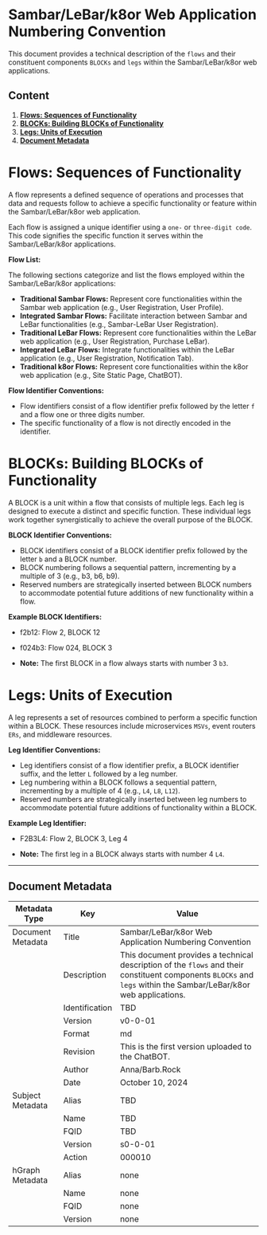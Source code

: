 # Sambar/LeBar/k8or Web Application Numbering Convention

This document provides a technical description of the `flows` and their constituent components `BLOCKs` and `legs` within the Sambar/LeBar/k8or web applications.

## Content

1. **[Flows: Sequences of Functionality](#Flows-Sequences-of-Functionality)**
2. **[BLOCKs: Building BLOCKs of Functionality](#BLOCKs-Building-BLOCKs-of-Functionality)**
3. **[Legs: Units of Execution](#Legs-Units-of-Execution)**
4. **[Document Metadata](#Document-Metadata)**

<h1 id="Flows-Sequences-of-Functionality">Flows: Sequences of Functionality</h1>

A flow represents a defined sequence of operations and processes that data and requests follow to achieve a specific functionality or feature within the Sambar/LeBar/k8or web application. 

Each flow is assigned a unique identifier using a `one-` or `three-digit code`. This code signifies the specific function it serves within the Sambar/LeBar/k8or applications.

**Flow List:**

The following sections categorize and list the flows employed within the Sambar/LeBar/k8or applications:

* **Traditional Sambar Flows:** Represent core functionalities within the Sambar web application (e.g., User Registration, User Profile).
* **Integrated Sambar Flows:** Facilitate interaction between Sambar and LeBar functionalities (e.g., Sambar-LeBar User Registration).
* **Traditional LeBar Flows:** Represent core functionalities within the LeBar web application (e.g., User Registration, Purchase LeBar).
* **Integrated LeBar Flows:** Integrate functionalities within the LeBar application (e.g., User Registration, Notification Tab).
* **Traditional k8or Flows:** Represent core functionalities within the k8or web application (e.g., Site Static Page, ChatBOT).

**Flow Identifier Conventions:**

* Flow identifiers consist of a flow identifier prefix followed by the letter `f` and a flow one or three digits number.
* The specific functionality of a flow is not directly encoded in the identifier.

<h1 id="BLOCKs-Building-BLOCKs-of-Functionality">BLOCKs: Building BLOCKs of Functionality</h1>

A BLOCK is a unit within a flow that consists of multiple legs. Each leg is designed to execute a distinct and specific function. These individual legs work together synergistically to achieve the overall purpose of the BLOCK.

**BLOCK Identifier Conventions:**

* BLOCK identifiers consist of a BLOCK identifier prefix followed by the letter `b` and a BLOCK number.
* BLOCK numbering follows a sequential pattern, incrementing by a multiple of 3 (e.g., b3, b6, b9).
* Reserved numbers are strategically inserted between BLOCK numbers to accommodate potential future additions of new functionality within a flow.

**Example BLOCK Identifiers:**

* f2b12: Flow 2, BLOCK 12
* f024b3: Flow 024, BLOCK 3

* **Note:** The first BLOCK in a flow always starts with number 3 `b3`.

<h1 id="Legs-Units-of-Execution">Legs: Units of Execution</h1>

A leg represents a set of resources combined to perform a specific function within a BLOCK. These resources include microservices `MSVs`, event routers `ERs`, and middleware resources.

**Leg Identifier Conventions:**

* Leg identifiers consist of a flow identifier prefix, a BLOCK identifier suffix, and the letter `L` followed by a leg number.
* Leg numbering within a BLOCK follows a sequential pattern, incrementing by a multiple of 4 (e.g., `L4`, `L8`, `L12`).
* Reserved numbers are strategically inserted between leg numbers to accommodate potential future additions of functionality within a BLOCK.

**Example Leg Identifier:**

* F2B3L4: Flow 2, BLOCK 3, Leg 4

* **Note:** The first leg in a BLOCK always starts with number 4 `L4`.

---

<h2 id="Document-Metadata">Document Metadata</h2>

| Metadata Type | Key | Value |
|---|---|---|
| Document Metadata | Title | Sambar/LeBar/k8or Web Application Numbering Convention |
| | Description | This document provides a technical description of the `flows` and their constituent components `BLOCKs` and `legs` within the Sambar/LeBar/k8or web applications. |
| | Identification | TBD | |
| | Version | v0-0-01 | |
| | Format | md | |
| | Revision | This is the first version uploaded to the ChatBOT. |
| | Author | Anna/Barb.Rock |
| | Date | October 10, 2024 |
| Subject Metadata | Alias | TBD |
| |  Name | TBD |
| |  FQID | TBD |
| |  Version | s0-0-01 |
| |  Action | 000010 |
| hGraph Metadata | Alias | none |
| |  Name | none |
| |  FQID | none |
| |  Version | none |